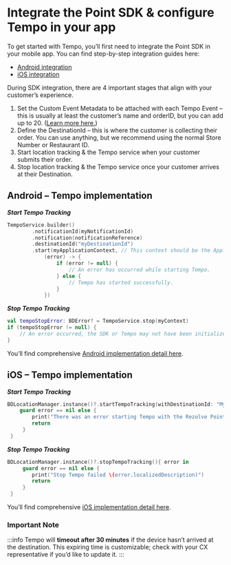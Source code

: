 Integrate the Point SDK & configure Tempo in your app
=====================================================

To get started with Tempo, you’ll first need to integrate the Point SDK in your mobile app. You can find step-by-step integration guides here:

*   [Android integration](../Point%20SDK/Android/Quick%20Start.md)
*   [iOS integration](../Point%20SDK/iOS/Quick%20Start.md)

During SDK integration, there are 4 important stages that align with your customer’s experience.

1.  Set the Custom Event Metadata to be attached with each Tempo Event – this is usually at least the customer’s name and orderID, but you can add up to 20. ([Learn more here.](../Custom%20Data.md))
2.  Define the DestinationId – this is where the customer is collecting their order. You can use anything, but we recommend using the normal Store Number or Restaurant ID.
3.  Start location tracking & the Tempo service when your customer submits their order.
4.  Stop location tracking & the Tempo service once your customer arrives at their Destination.

Android – Tempo implementation
------------------------------

***Start Tempo Tracking***

```kotlin
TempoService.builder()
        .notificationId(myNotificationId)
        .notification(notificationReference)
        .destinationId("myDestinationId")
        .start(myApplicationContext, // This context should be the Application context
            (error) -> {
                if (error != null) {
                    // An error has occurred while starting Tempo.
                } else {
                    // Tempo has started successfully.
                }
            })
```

***Stop Tempo Tracking***

```kotlin
val tempoStopError: BDError? = TempoService.stop(myContext)
if (tempoStopError != null) {
    // An error occurred, the SDK or Tempo may not have been initialized correctly.
}
```

You’ll find comprehensive [Android implementation detail here](../Point%20SDK/Android/Tempo.md).

iOS – Tempo implementation
--------------------------

***Start Tempo Tracking***
```swift
BDLocationManager.instance()?.startTempoTracking(withDestinationId: "MyDestinationId"){ error in
    guard error == nil else {
        print("There was an error starting Tempo with the Rezolve Point SDK: \(error.localizedDescription)")
        return
     }
 }
```

***Stop Tempo Tracking***
```swift
BDLocationManager.instance()?.stopTempoTracking(){ error in
     guard error == nil else {
        print("Stop Tempo failed \(error.localizedDescription)")
        return
     }
 }
```

You’ll find comprehensive [iOS implementation detail here](../Point%20SDK/iOS/Tempo.md).

### Important Note

:::info
Tempo will **timeout after 30 minutes** if the device hasn’t arrived at the destination. This expiring time is customizable; check with your CX representative if you’d like to update it.
:::